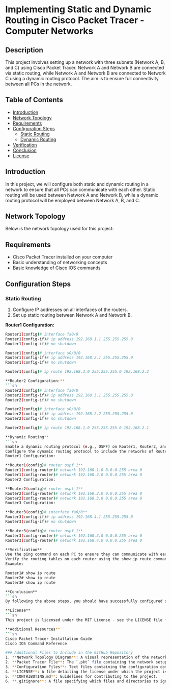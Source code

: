 # Implementing Static and Dynamic Routing in Cisco Packet Tracer -Computer Networks 


## Description
This project involves setting up a network with three subnets (Network A, B, and C) using Cisco Packet Tracer. Network A and Network B are connected via static routing, while Network A and Network B are connected to Network C using a dynamic routing protocol. The aim is to ensure full connectivity between all PCs in the network.

## Table of Contents
- [Introduction](#introduction)
- [Network Topology](#network-topology)
- [Requirements](#requirements)
- [Configuration Steps](#configuration-steps)
  - [Static Routing](#static-routing)
  - [Dynamic Routing](#dynamic-routing)
- [Verification](#verification)
- [Conclusion](#conclusion)
- [License](#license)

## Introduction
In this project, we will configure both static and dynamic routing in a network to ensure that all PCs can communicate with each other. Static routing will be used between Network A and Network B, while a dynamic routing protocol will be employed between Network A, B, and C.

## Network Topology
Below is the network topology used for this project:


## Requirements
- Cisco Packet Tracer installed on your computer
- Basic understanding of networking concepts
- Basic knowledge of Cisco IOS commands

## Configuration Steps

### Static Routing
1. Configure IP addresses on all interfaces of the routers.
2. Set up static routing between Network A and Network B.

**Router1 Configuration:**
```sh
Router1(config)# interface fa0/0
Router1(config-if)# ip address 192.168.1.1 255.255.255.0
Router1(config-if)# no shutdown

Router1(config)# interface s0/0/0
Router1(config-if)# ip address 192.168.2.1 255.255.255.0
Router1(config-if)# no shutdown

Router1(config)# ip route 192.168.3.0 255.255.255.0 192.168.2.2

**Router2 Configuration:**
```sh
Router2(config)# interface fa0/0
Router2(config-if)# ip address 192.168.3.1 255.255.255.0
Router2(config-if)# no shutdown

Router2(config)# interface s0/0/0
Router2(config-if)# ip address 192.168.2.2 255.255.255.0
Router2(config-if)# no shutdown

Router2(config)# ip route 192.168.1.0 255.255.255.0 192.168.2.1

**Dynamic Routing**
```sh
Enable a dynamic routing protocol (e.g., OSPF) on Router1, Router2, and Router3.
Configure the dynamic routing protocol to include the networks of Router1, Router2, and Router3.
Router1 Configuration:

**Router1(config)# router ospf 1**
Router1(config-router)# network 192.168.1.0 0.0.0.255 area 0
Router1(config-router)# network 192.168.2.0 0.0.0.255 area 0
Router2 Configuration:

**Router2(config)# router ospf 1**
Router2(config-router)# network 192.168.2.0 0.0.0.255 area 0
Router2(config-router)# network 192.168.3.0 0.0.0.255 area 0
Router3 Configuration:

**Router3(config)# interface fa0/0**
Router3(config-if)# ip address 192.168.4.1 255.255.255.0
Router3(config-if)# no shutdown

**Router3(config)# router ospf 1**
Router3(config-router)# network 192.168.3.0 0.0.0.255 area 0
Router3(config-router)# network 192.168.4.0 0.0.0.255 area 0

**Verification**
Use the ping command on each PC to ensure they can communicate with each other.
Verify the routing tables on each router using the show ip route command to ensure correct route propagation.
Example:

Router1# show ip route
Router2# show ip route
Router3# show ip route

**Conclusion**
```sh
By following the above steps, you should have successfully configured static and dynamic routing in Cisco Packet Tracer, ensuring that all PCs can communicate with each other across different networks.

**License**
```sh
This project is licensed under the MIT License - see the LICENSE file for details.

**Additional Resources**
```sh
Cisco Packet Tracer Installation Guide
Cisco IOS Command Reference

### Additional Files to Include in the GitHub Repository
1. **Network Topology Diagram**: A visual representation of the network topology used in the examples.
2. **Packet Tracer File**: The `.pkt` file containing the network setup in Cisco Packet Tracer.
3. **Configuration Files**: Text files containing the configuration commands for each router.
4. **LICENSE**: A file detailing the license under which the project is distributed (e.g., MIT License).
5. **CONTRIBUTING.md**: Guidelines for contributing to the project.
6. **.gitignore**: A file specifying which files and directories to ignore in the repository.





